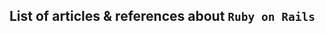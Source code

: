 <!DOCTYPE html>
<html>
<body>

List of articles & references about `Ruby on Rails`
------------------------------------------------

</body>
</html>
